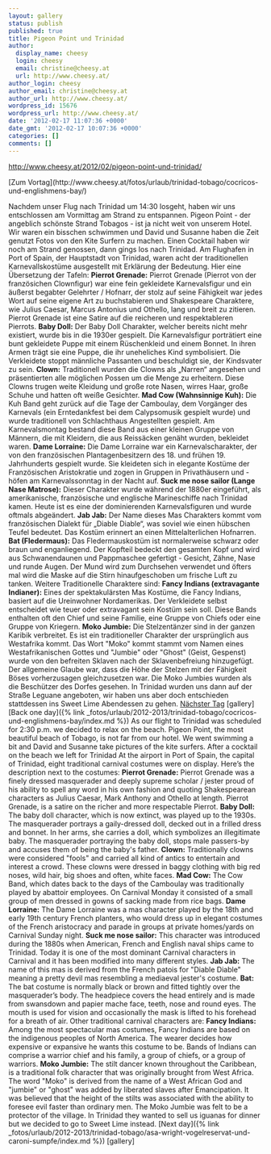 ```yaml
---
layout: gallery
status: publish
published: true
title: Pigeon Point und Trinidad
author:
  display_name: cheesy
  login: cheesy
  email: christine@cheesy.at
  url: http://www.cheesy.at/
author_login: cheesy
author_email: christine@cheesy.at
author_url: http://www.cheesy.at/
wordpress_id: 15676
wordpress_url: http://www.cheesy.at/
date: '2012-02-17 11:07:36 +0000'
date_gmt: '2012-02-17 10:07:36 +0000'
categories: []
comments: []
---
```

http://www.cheesy.at/2012/02/pigeon-point-und-trinidad/
<!--:de-->[Zum Vortag](http://www.cheesy.at/fotos/urlaub/trinidad-tobago/cocricos-und-englishmens-bay/)
Nachdem unser Flug nach Trinidad um 14:30 losgeht, haben wir uns entschlossen am Vormittag am Strand zu entspannen. Pigeon Point - der angeblich schönste Strand Tobagos - ist ja nicht weit von unserem Hotel. Wir waren ein bisschen schwimmen und David und Susanne haben die Zeit genutzt Fotos von den Kite Surfern zu machen. Einen Cocktail haben wir noch am Strand genossen, dann gings los nach Trinidad.
Am Flughafen in Port of Spain, der Hauptstadt von Trinidad, waren acht der traditionellen Karnevallskostüme ausgestellt mit Erklärung der Bedeutung. Hier eine Übersetzung der Tafeln:
**Pierrot Grenade:**
Pierrot Grenade (Pierrot von der französichen Clownfigur) war eine fein gekleidete Karnevalsfigur und ein äußerst begabter Gelehrter / Hofnarr, der stolz auf seine Fähigkeit war jedes Wort auf seine eigene Art zu buchstabieren und Shakespeare Charaktere, wie Julius Caesar, Marcus Antonius und Othello, lang und breit zu zitieren. Pierrot Grenade ist eine Satire auf die reicheren und respektableren Pierrots.
**Baby Doll:**
Der Baby Doll Charakter, welcher bereits nicht mehr existiert, wurde bis in die 1930er gespielt. Die Karnevalsfigur porträtiert eine bunt gekleidete Puppe mit einem Rüschenkleid und einem Bonnet. In ihren Armen trägt sie eine Puppe, die ihr uneheliches Kind symbolisiert. Die Verkleidete stoppt männliche Passanten und beschuldigt sie, der Kindsvater zu sein.
**Clown:**
Traditionell wurden die Clowns als „Narren“ angesehen und präsentierten alle möglichen Possen um die Menge zu erheitern. Diese Clowns trugen weite Kleidung und große rote Nasen, wirres Haar, große Schuhe und hatten oft weiße Gesichter.
**Mad Cow (Wahnsinnige Kuh):**
Die Kuh Band geht zurück auf die Tage der Camboulay, dem Vorgänger des Karnevals (ein Erntedankfest bei dem Calypsomusik gespielt wurde) und wurde traditionell von Schlachthaus Angestellten gespielt. Am Karnevalsmontag bestand diese Band aus einer kleinen Gruppe von Männern, die mit Kleidern, die aus Reissäcken genäht wurden, bekleidet waren.
**Dame Lorraine:**
Die Dame Lorraine war ein Karnevalscharakter, der von den französischen Plantagenbesitzern des 18. und frühen 19. Jahrhunderts gespielt wurde. Sie kleideten sich in elegante Kostüme der Französischen Aristokratie und zogen in Gruppen in Privathäusern und -höfen am Karnevalssonntag in der Nacht auf.
**Suck me nose sailor (Lange Nase Matrose):**
Dieser Charakter wurde während der 1880er eingeführt, als amerikanische, französische und englische Marineschiffe nach Trinidad kamen. Heute ist es eine der dominierenden Karnevalsfiguren und wurde oftmals abgeändert.
**Jab Jab:**
Der Name dieses Mas Charakters kommt vom französischen Dialekt für „Diable Diable“, was soviel wie einen hübschen Teufel bedeutet. Das Kostüm erinnert an einen Mittelalterlichen Hofnarren.
**Bat (Fledermaus):**
Das Fledermauskostüm ist normalerweise schwarz oder braun und enganliegend. Der Kopfteil bedeckt den gesamten Kopf und wird aus Schwanendaunen und Pappmaschee gefertigt - Gesicht, Zähne, Nase und runde Augen. Der Mund wird zum Durchsehen verwendet und öfters mal wird die Maske auf die Stirn hinaufgeschoben um frische Luft zu tanken.
Weitere Traditionelle Charaktere sind:
**Fancy Indians (extravagante Indianer):**
Eines der spektakulärsten Mas Kostüme, die Fancy Indians, basiert auf die Ureinwohner Nordamerikas. Der Verkleidete selbst entscheidet wie teuer oder extravagant sein Kostüm sein soll. Diese Bands enthalten oft den Chief und seine Familie, eine Gruppe von Chiefs oder eine Gruppe von Kriegern.
**Moko Jumbie:**
Die Stelzentänzer sind in der ganzen Karibik verbreitet. Es ist ein traditioneller Charakter der ursprünglich aus Westafrika kommt. Das Wort "Moko" kommt stammt vom Namen eines Westafrikanischen Gottes und "Jumbie" oder "Ghost" (Geist, Gespenst) wurde von den befreiten Sklaven nach der Sklavenbefreiung hinzugefügt. Der allgemeine Glaube war, dass die Höhe der Stelzen mit der Fähigkeit Böses vorherzusagen gleichzusetzen war. Die Moko Jumbies wurden als die Beschützer des Dorfes gesehen.
In Trinidad wurden uns dann auf der Straße Leguane angeboten, wir haben uns aber doch entschieden stattdessen ins Sweet Lime Abendessen zu gehen.
[Nächster Tag](http://www.cheesy.at/fotos/urlaub/trinidad-tobago/asa-wright-vogelreservat-und-caroni-sumpfe/)
[gallery]<!--:--><!--:en-->[Back one day]({% link _fotos/urlaub/2012-2013/trinidad-tobago/cocricos-und-englishmens-bay/index.md %})
As our flight to Trinidad was scheduled for 2:30 p.m. we decided to relax on the beach. Pigeon Point, the most beautiful beach of Tobago, is not far from our hotel. We went swimming a bit and David and Susanne take pictures of the kite surfers. After a cocktail on the beach we left for Trinidad
At the airport in Port of Spain, the capital of Trinidad, eight traditional carnival costumes were on display. Here’s the description next to the costumes:
**Pierrot Grenade:**
Pierrot Grenade was a finely dressed masquerader and deeply supreme scholar / jester proud of his ability to spell any word in his own fashion and quoting Shakespearean characters as Julius Caesar, Mark Anthony and Othello at length. Pierrot Grenade, is a satire on the richer and more respectable Pierrot.
**Baby Doll:**
The baby doll character, which is now extinct, was played up to the 1930s. The masquerader portrays a gaily-dressed doll, decked out in a frilled dress and bonnet. In her arms, she carries a doll, which symbolizes an illegitimate baby. The masquerader portraying the baby doll, stops male passers-by and accuses them of being the baby's father.
**Clown:**
Traditionally clowns were considered "fools" and carried all kind of antics to entertain and interest a crowd. These clowns were dressed in baggy clothing with big red noses, wild hair, big shoes and often, white faces.
**Mad Cow:**
The Cow Band, which dates back to the days of the Camboulay was traditionally played by abattoir employees. On Carnival Monday it consisted of a small group of men dressed in gowns of sacking made from rice bags.
**Dame Lorraine:**
The Dame Lorraine was a mas character played by the 18th and early 19th century French planters, who would dress up in elegant costumes of the French aristocracy and parade in groups at private homes/yards on Carnival Sunday night.
**Suck me nose sailor:**
This character was introduced during the 1880s when American, French and English naval ships came to Trinidad. Today it is one of the most dominant Carnival characters in Carnival and it has been modified into many different styles.
**Jab Jab:**
The name of this mas is derived from the French patois for "Diable Diable" meaning a pretty devil mas resembling a mediaeval jester's costume.
**Bat:**
The bat costume is normally black or brown and fitted tightly over the masquerader’s body. The headpiece covers the head entirely and is made from swansdown and papier mache face, teeth, nose and round eyes. The mouth is used for vision and occasionally the mask is lifted to his forehead for a breath of air.
Other traditional carnival characters are:
**Fancy Indians:**
Among the most spectacular mas costumes, Fancy Indians are based on the indigenous peoples of North America. The wearer decides how expensive or expansive he wants this costume to be. Bands of Indians can comprise a warrior chief and his family, a group of chiefs, or a group of warriors.
**Moko Jumbie:**
The stilt dancer known throughout the Caribbean, is a traditional folk character that was originally brought from West Africa. The word "Moko" is derived from the name of a West African God and "jumbie" or "ghost" was added by liberated slaves after Emancipation. It was believed that the height of the stilts was associated with the ability to foresee evil faster than ordinary men. The Moko Jumbie was felt to be a protector of the village.
In Trinidad they wanted to sell us iguanas for dinner but we decided to go to Sweet Lime instead.
[Next day]({% link _fotos/urlaub/2012-2013/trinidad-tobago/asa-wright-vogelreservat-und-caroni-sumpfe/index.md %})
[gallery]<!--:-->
